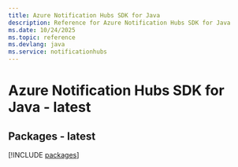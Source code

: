 ```yaml
---
title: Azure Notification Hubs SDK for Java
description: Reference for Azure Notification Hubs SDK for Java
ms.date: 10/24/2025
ms.topic: reference
ms.devlang: java
ms.service: notificationhubs
---
```

# Azure Notification Hubs SDK for Java - latest
## Packages - latest
[!INCLUDE [packages](notification-hubs-index.md)]
